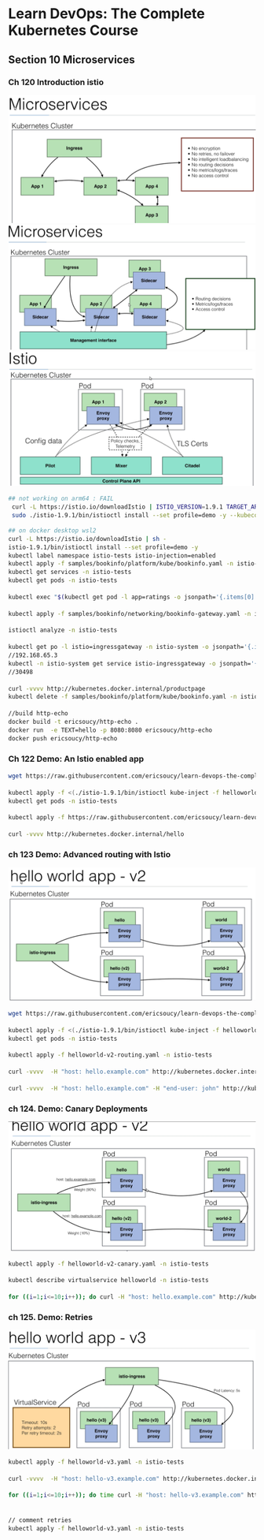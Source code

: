 # Learn DevOps: The Complete Kubernetes Course

## Section 10 Microservices

### Ch 120 Introduction istio

![micro services](micro-services.png)
![micro services side cars](micro-services2.png)
![istio](istio.png)

```bash
## not working on arm64 : FAIL
 curl -L https://istio.io/downloadIstio | ISTIO_VERSION=1.9.1 TARGET_ARCH=arm64 sh -
 sudo ./istio-1.9.1/bin/istioctl install --set profile=demo -y --kubeconfig /etc/rancher/k3s/k3s.yaml
```

```bash
## on docker desktop wsl2
curl -L https://istio.io/downloadIstio | sh -
istio-1.9.1/bin/istioctl install --set profile=demo -y
kubectl label namespace istio-tests istio-injection=enabled
kubectl apply -f samples/bookinfo/platform/kube/bookinfo.yaml -n istio-tests
kubectl get services -n istio-tests
kubectl get pods -n istio-tests

kubectl exec "$(kubectl get pod -l app=ratings -o jsonpath='{.items[0].metadata.name}' -n istio-tests)" -c ratings -n istio-tests -- curl -sS productpage:9080/productpage  | grep -o "<title>.*</title>"

kubectl apply -f samples/bookinfo/networking/bookinfo-gateway.yaml -n istio-tests

istioctl analyze -n istio-tests

kubectl get po -l istio=ingressgateway -n istio-system -o jsonpath='{.items[0].status.hostIP}'
//192.168.65.3
kubectl -n istio-system get service istio-ingressgateway -o jsonpath='{.spec.ports[?(@.name=="http2")].nodePort}'
//30498

curl -vvvv http://kubernetes.docker.internal/productpage
kubectl delete -f samples/bookinfo/platform/kube/bookinfo.yaml -n istio-tests

//build http-echo
docker build -t ericsoucy/http-echo .
docker run  -e TEXT=hello -p 8080:8080 ericsoucy/http-echo
docker push ericsoucy/http-echo
```

### Ch 122 Demo: An Istio enabled app

```bash
wget https://raw.githubusercontent.com/ericsoucy/learn-devops-the-complete-kubernetes-course-Section10Microservices/main/istio/helloworld.yaml

kubectl apply -f <(./istio-1.9.1/bin/istioctl kube-inject -f helloworld.yaml -n istio-tests) -n istio-tests
kubectl get pods -n istio-tests

kubectl apply -f https://raw.githubusercontent.com/ericsoucy/learn-devops-the-complete-kubernetes-course-Section10Microservices/main/istio/helloworld-gw.yaml -n istio-tests

curl -vvvv http://kubernetes.docker.internal/hello
```

### ch 123 Demo: Advanced routing with Istio

![istio](istio-hello-world-v2.png)

```bash
wget https://raw.githubusercontent.com/ericsoucy/learn-devops-the-complete-kubernetes-course-Section10Microservices/main/istio/helloworld-v2.yaml

kubectl apply -f <(./istio-1.9.1/bin/istioctl kube-inject -f helloworld-v2.yaml -n istio-tests) -n istio-tests
kubectl get pods -n istio-tests

kubectl apply -f helloworld-v2-routing.yaml -n istio-tests

curl -vvvv  -H "host: hello.example.com" http://kubernetes.docker.internal/hello

curl -vvvv  -H "host: hello.example.com" -H "end-user: john" http://kubernetes.docker.internal/hello

```

### ch 124. Demo: Canary Deployments

![canary](canary.png)

```bash
kubectl apply -f helloworld-v2-canary.yaml -n istio-tests

kubectl describe virtualservice helloworld -n istio-tests

for ((i=1;i<=10;i++)); do curl -H "host: hello.example.com" http://kubernetes.docker.internal/hello; done
```

### ch 125. Demo: Retries

![retries](./retries.png)

```bash
kubectl apply -f helloworld-v3.yaml -n istio-tests

curl -vvvv  -H "host: hello-v3.example.com" http://kubernetes.docker.internal/hello

for ((i=1;i<=10;i++)); do time curl -H "host: hello-v3.example.com" http://kubernetes.docker.internal/hello; done


// comment retries
kubectl apply -f helloworld-v3.yaml -n istio-tests

```
